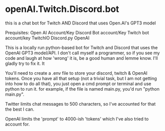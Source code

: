 # openAI.Twitch.Discord.bot
this is a chat bot for Twitch AND Discord that uses Open.AI's GPT3 model 


Prequisites:
Open AI Account/Key
Discord Bot account/Key
Twitch bot account/key
TwitchIO
Discord.py
OpenAI


This is a locally run python-based bot for Twitch and Discord that uses the OpenAI GPT3 model/API.  I don't call myself a programmer, so if you see my code and 
laugh at how 'wrong' it is, be a good human and lemme know.  I'll gladly try to fix it.  It 

You'll need to create a .env file to store your discord, twitch & OpenAI tokens.  Once you have all that setup (not a trivial task, but I am not getting into how 
to do all that), you just open a cmd prompt or terminal and use python to run it.  for example, if the file is named main.py, you'd run "python main.py".  

Twitter limits chat messages to 500 characters, so I've accounted for that the best I can.  

OpenAI limits the 'prompt' to 4000-ish 'tokens' which I've also tried to account for.  
